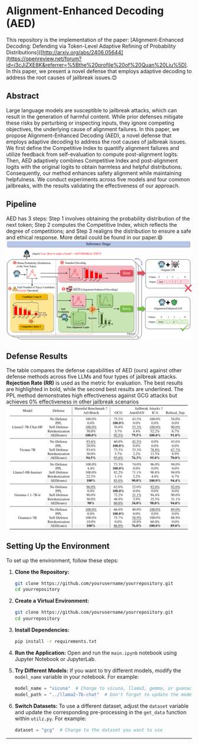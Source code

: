 # Alignment-Enhanced Decoding (AED)

This repository is the implementation of the paper: [Alignment-Enhanced Decoding: Defending via Token-Level Adaptive Refining of Probability Distributions]([http://arxiv.org/abs/2406.05644](https://openreview.net/forum?id=i3cJiZXE8K&referrer=%5Bthe%20profile%20of%20Quan%20Liu%5D). In this paper, we present a novel defense that employs adaptive decoding to address the root causes of jailbreak issues.😊

## Abstract
Large language models are susceptible to jailbreak attacks, which can result in the generation of harmful content. While prior defenses mitigate these risks by perturbing or inspecting inputs, they ignore competing objectives, the underlying cause of alignment failures. In this paper, we propose Alignment-Enhanced Decoding (AED), a novel defense that employs adaptive decoding to address the root causes of jailbreak issues. We first define the Competitive Index to quantify alignment failures and utilize feedback from self-evaluation to compute post-alignment logits. Then, AED adaptively combines Competitive Index and post-alignment logits with the original logits to obtain harmless and helpful distributions. Consequently, our method enhances safety alignment while maintaining helpfulness. We conduct experiments across five models and four common jailbreaks, with the results validating the effectiveness of our approach.

## Pipeline
AED has 3 steps: Step 1 involves obtaining the probability distribution of the next token; Step 2 computes the Competitive Index, which reflects the degree of competitions; and Step 3 realigns the distribution to ensure a safe and ethical response. More detail could be found in our paper.😄 ![Alt text](./figs/pipeline.png) 

## Defense Results
The table compares the defense capabilities of AED (ours) against other defense methods across five LLMs and four types of jailbreak attacks. **Rejection Rate (RR)** is used as the metric for evaluation. The best results are
highlighted in bold, while the second best results are underlined. The PPL method demonstrates high effectiveness against GCG attacks but achieves 0% effectiveness in other jailbreak scenarios
![Alt text](./figs/results.png) 


## Setting Up the Environment

To set up the environment, follow these steps:

1. **Clone the Repository:**
   ```bash
   git clone https://github.com/yourusername/yourrepository.git
   cd yourrepository

2. **Create a Virtual Environment:**
   ```bash
   git clone https://github.com/yourusername/yourrepository.git
   cd yourrepository
   
3. **Install Dependencies:**
   ```bash
   pip install -r requirements.txt

4. **Run the Application:**
   Open and run the `main.ipynb` notebook using Jupyter Notebook or JupyterLab.


5. **Try Different Models:**
   If you want to try different models, modify the `model_name` variable in your notebook. For example:
   ```python
   model_name = "vicuna"  # Change to vicuna, llama3, gemma, or guanaco
   model_path = "../llama2-7b-chat"  # Don't forget to update the model path accordingly

6. **Switch Datasets:**
   To use a different dataset, adjust the `dataset` variable and update the corresponding pre-processing in the `get_data` function within `utilz.py`. For example:
   ```python
   dataset = "gcg"  # Change to the dataset you want to use

   
---
